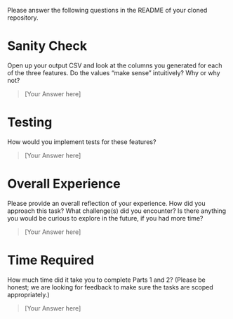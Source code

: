 Please answer the following questions in the README of your cloned repository.

# Sanity Check
Open up your output CSV and look at the columns you generated for each of the three features. Do the values “make sense” intuitively? Why or why not?
> [Your Answer here]

# Testing
How would you implement tests for these features?
> [Your Answer here]

# Overall Experience
Please provide an overall reflection of your experience. How did you approach this task? What challenge(s) did you encounter? Is there anything you would be curious to explore in the future, if you had more time?
> [Your Answer here]

# Time Required
How much time did it take you to complete Parts 1 and 2? (Please be honest; we are looking for feedback to make sure the tasks are scoped appropriately.)

> [Your Answer here]

